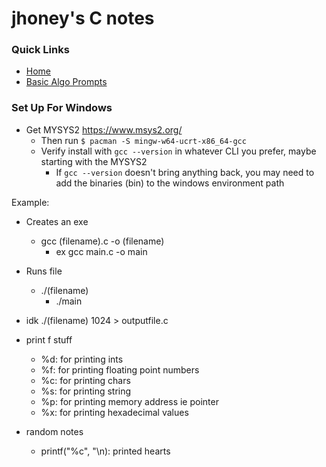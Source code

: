 # jhoney's C notes #

### Quick Links ###
* [Home](../README.md)
* [Basic Algo Prompts](../BasicAlgorithmPromts.md)

### Set Up For Windows ###
* Get MYSYS2 https://www.msys2.org/
    - Then run  `$ pacman -S mingw-w64-ucrt-x86_64-gcc`
    - Verify install with `gcc --version` in whatever CLI you prefer, maybe starting with the MYSYS2
        - If  `gcc --version` doesn't bring anything back, you may need to add the binaries (bin) to the windows environment path


Example:

- Creates an exe
  - gcc (filename).c -o (filename)
    - ex gcc main.c -o main
- Runs file
    - ./(filename)
        - ./main

- idk
    ./(filename) 1024 > outputfile.c

- print f stuff
    - %d: for printing ints
    - %f: for printing floating point numbers
    - %c: for printing chars
    - %s: for printing string
    - %p: for printing memory address ie pointer
    - %x: for printing hexadecimal values

- random notes
    - printf("%c", "\n): printed hearts
    